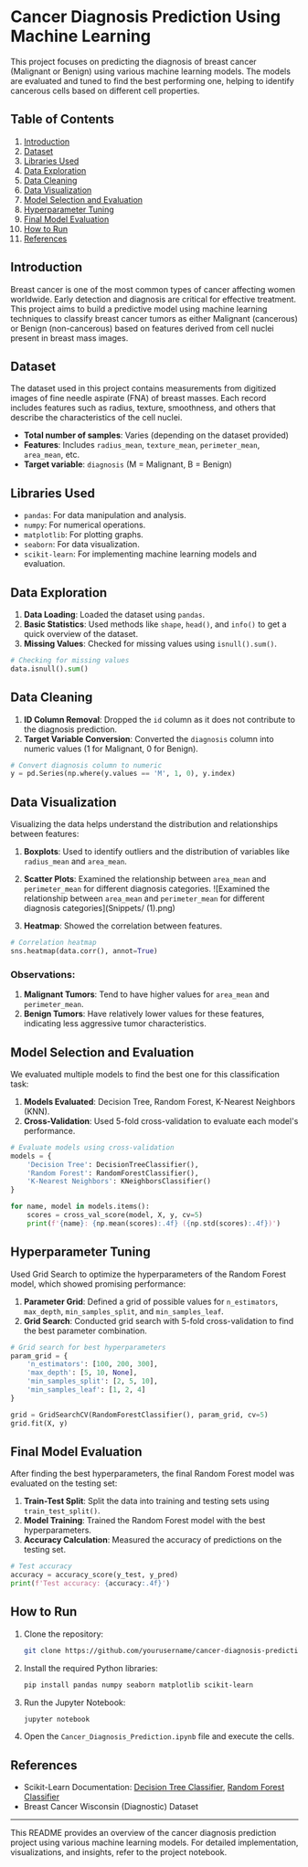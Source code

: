# Cancer Diagnosis Prediction Using Machine Learning

This project focuses on predicting the diagnosis of breast cancer (Malignant or Benign) using various machine learning models. The models are evaluated and tuned to find the best performing one, helping to identify cancerous cells based on different cell properties.

## Table of Contents

1. [Introduction](#introduction)
2. [Dataset](#dataset)
3. [Libraries Used](#libraries-used)
4. [Data Exploration](#data-exploration)
5. [Data Cleaning](#data-cleaning)
6. [Data Visualization](#data-visualization)
7. [Model Selection and Evaluation](#model-selection-and-evaluation)
8. [Hyperparameter Tuning](#hyperparameter-tuning)
9. [Final Model Evaluation](#final-model-evaluation)
10. [How to Run](#how-to-run)
11. [References](#references)

## Introduction

Breast cancer is one of the most common types of cancer affecting women worldwide. Early detection and diagnosis are critical for effective treatment. This project aims to build a predictive model using machine learning techniques to classify breast cancer tumors as either Malignant (cancerous) or Benign (non-cancerous) based on features derived from cell nuclei present in breast mass images.

## Dataset

The dataset used in this project contains measurements from digitized images of fine needle aspirate (FNA) of breast masses. Each record includes features such as radius, texture, smoothness, and others that describe the characteristics of the cell nuclei.

- **Total number of samples**: Varies (depending on the dataset provided)
- **Features**: Includes `radius_mean`, `texture_mean`, `perimeter_mean`, `area_mean`, etc.
- **Target variable**: `diagnosis` (M = Malignant, B = Benign)

## Libraries Used

- `pandas`: For data manipulation and analysis.
- `numpy`: For numerical operations.
- `matplotlib`: For plotting graphs.
- `seaborn`: For data visualization.
- `scikit-learn`: For implementing machine learning models and evaluation.

## Data Exploration

1. **Data Loading**: Loaded the dataset using `pandas`.
2. **Basic Statistics**: Used methods like `shape`, `head()`, and `info()` to get a quick overview of the dataset.
3. **Missing Values**: Checked for missing values using `isnull().sum()`.

```python
# Checking for missing values
data.isnull().sum()
```

## Data Cleaning

1. **ID Column Removal**: Dropped the `id` column as it does not contribute to the diagnosis prediction.
2. **Target Variable Conversion**: Converted the `diagnosis` column into numeric values (1 for Malignant, 0 for Benign).

```python
# Convert diagnosis column to numeric
y = pd.Series(np.where(y.values == 'M', 1, 0), y.index)
```

## Data Visualization

Visualizing the data helps understand the distribution and relationships between features:

1. **Boxplots**: Used to identify outliers and the distribution of variables like `radius_mean` and `area_mean`.
2. **Scatter Plots**: Examined the relationship between `area_mean` and `perimeter_mean` for different diagnosis categories.
![Examined the relationship between `area_mean` and `perimeter_mean` for different diagnosis categories](Snippets/ (1).png)

3. **Heatmap**: Showed the correlation between features.

```python
# Correlation heatmap
sns.heatmap(data.corr(), annot=True)
```

### Observations:

1. **Malignant Tumors**: Tend to have higher values for `area_mean` and `perimeter_mean`.
2. **Benign Tumors**: Have relatively lower values for these features, indicating less aggressive tumor characteristics.

## Model Selection and Evaluation

We evaluated multiple models to find the best one for this classification task:

1. **Models Evaluated**: Decision Tree, Random Forest, K-Nearest Neighbors (KNN).
2. **Cross-Validation**: Used 5-fold cross-validation to evaluate each model's performance.

```python
# Evaluate models using cross-validation
models = {
    'Decision Tree': DecisionTreeClassifier(),
    'Random Forest': RandomForestClassifier(),
    'K-Nearest Neighbors': KNeighborsClassifier()
}

for name, model in models.items():
    scores = cross_val_score(model, X, y, cv=5)
    print(f'{name}: {np.mean(scores):.4f} ({np.std(scores):.4f})')
```

## Hyperparameter Tuning

Used Grid Search to optimize the hyperparameters of the Random Forest model, which showed promising performance:

1. **Parameter Grid**: Defined a grid of possible values for `n_estimators`, `max_depth`, `min_samples_split`, and `min_samples_leaf`.
2. **Grid Search**: Conducted grid search with 5-fold cross-validation to find the best parameter combination.

```python
# Grid search for best hyperparameters
param_grid = {
    'n_estimators': [100, 200, 300],
    'max_depth': [5, 10, None],
    'min_samples_split': [2, 5, 10],
    'min_samples_leaf': [1, 2, 4]
}

grid = GridSearchCV(RandomForestClassifier(), param_grid, cv=5)
grid.fit(X, y)
```

## Final Model Evaluation

After finding the best hyperparameters, the final Random Forest model was evaluated on the testing set:

1. **Train-Test Split**: Split the data into training and testing sets using `train_test_split()`.
2. **Model Training**: Trained the Random Forest model with the best hyperparameters.
3. **Accuracy Calculation**: Measured the accuracy of predictions on the testing set.

```python
# Test accuracy
accuracy = accuracy_score(y_test, y_pred)
print(f'Test accuracy: {accuracy:.4f}')
```

## How to Run

1. Clone the repository:

    ```bash
    git clone https://github.com/yourusername/cancer-diagnosis-prediction.git
    ```

2. Install the required Python libraries:

    ```bash
    pip install pandas numpy seaborn matplotlib scikit-learn
    ```

3. Run the Jupyter Notebook:

    ```bash
    jupyter notebook
    ```

4. Open the `Cancer_Diagnosis_Prediction.ipynb` file and execute the cells.

## References

- Scikit-Learn Documentation: [Decision Tree Classifier](https://scikit-learn.org/stable/modules/generated/sklearn.tree.DecisionTreeClassifier.html), [Random Forest Classifier](https://scikit-learn.org/stable/modules/generated/sklearn.ensemble.RandomForestClassifier.html)
- Breast Cancer Wisconsin (Diagnostic) Dataset

---

This README provides an overview of the cancer diagnosis prediction project using various machine learning models. For detailed implementation, visualizations, and insights, refer to the project notebook.
